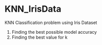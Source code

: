 # KNN_IrisData

KNN Classification problem using Iris Dataset
1. Finding the best possible model accuracy
2. Finding the best value for k
